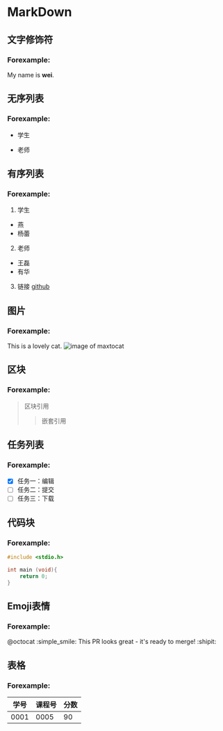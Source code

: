 # MarkDown
## 文字修饰符
### Forexample:
  My name is **wei**.
## 无序列表
### Forexample:
- 学生
* 老师
## 有序列表
### Forexample:
1. 学生
* 燕
* 杨蕾
2. 老师
* 王磊
* 有华
3. 链接
[github](https://github.com)
## 图片
### Forexample:
This is a lovely cat.
![image of maxtocat](https://octodex.github.com/images/maxtocat.gif)
## 区块
### Forexample:
>区块引用
>>嵌套引用
## 任务列表
### Forexample:
- [x] 任务一：编辑
- [ ] 任务二：提交
- [ ] 任务三：下载
## 代码块
### Forexample:
```c
#include <stdio.h>

int main (void){
    return 0;
}
```
## Emoji表情
### Forexample:
@octocat  :simple_smile: This PR looks great - it's ready to merge! :shipit:
## 表格
### Forexample:
学号 | 课程号 | 分数
-----|-------|----|
0001 | 0005 | 90
